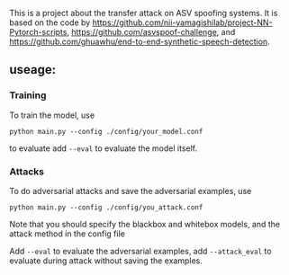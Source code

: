 This is a project about the transfer attack on ASV spoofing systems.
It is based on the code by https://github.com/nii-yamagishilab/project-NN-Pytorch-scripts, 
https://github.com/asvspoof-challenge, and https://github.com/ghuawhu/end-to-end-synthetic-speech-detection.


## useage: 

### Training

To train the model, use

```python main.py --config ./config/your_model.conf```

to evaluate add `--eval` to evaluate the model itself.


### Attacks

To do adversarial attacks and save the adversarial examples, use

```python main.py --config ./config/you_attack.conf```

Note that you should specify the blackbox and whitebox models, and the attack method in the config file

Add `--eval` to evaluate the adversarial examples, add `--attack_eval` to evaluate during attack without saving the examples.


